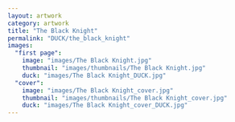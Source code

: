```yaml
---
layout: artwork
category: artwork
title: "The Black Knight"
permalink: "DUCK/the_black_knight"
images:
  "first page":
    image: "images/The Black Knight.jpg"
    thumbnail: "images/thumbnails/The Black Knight.jpg"
    duck: "images/The Black Knight_DUCK.jpg"
  "cover":
    image: "images/The Black Knight_cover.jpg"
    thumbnail: "images/thumbnails/The Black Knight_cover.jpg"
    duck: "images/The Black Knight_cover_DUCK.jpg"
---
```

